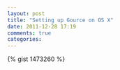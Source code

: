 ```yaml
---
layout: post
title: "Setting up Gource on OS X"
date: 2011-12-28 17:19
comments: true
categories: 
---
```


{% gist 1473260 %}
